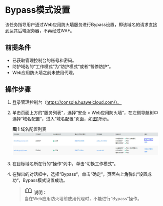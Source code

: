 # Bypass模式设置<a name="waf_01_0069"></a>

该任务指导用户通过Web应用防火墙服务进行Bypass设置，即该域名的请求直接到达其后端服务器，不再经过WAF。

## 前提条件<a name="section1196116321023"></a>

-   已获取管理控制台的账号和密码。
-   防护域名的“工作模式“为“防护模式“或者“暂停防护“。
-   Web应用防火墙之前未使用代理。

## 操作步骤<a name="section344311262515"></a>

1.  登录管理控制台（https://console.huaweicloud.com/）。
2.  单击页面上方的“服务列表“，选择“安全  \>  Web应用防火墙“，在左侧导航树中选择“域名配置“，进入“域名配置“页面，如[图1](#waf_01_0003_zh-cn_topic_0110861354_fig15593418182219)所示。

    **图 1**  域名配置列表<a name="waf_01_0003_zh-cn_topic_0110861354_fig15593418182219"></a>  
    ![](figures/域名配置列表.jpg "域名配置列表")

3.  在目标域名所在行的“操作“列中，单击“切换工作模式“。
4.  在弹出的对话框中，选择“Bypass“，单击“确定“，页面右上角弹出“设置成功“，Bypass模式设置成功。

    >![](public_sys-resources/icon-note.gif) **说明：**   
    >当在Web应用防火墙前使用代理时，不能进行“Bypass“操作。  


